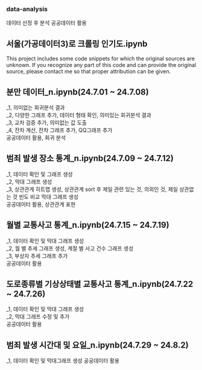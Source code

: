 ### data-analysis
데이터 선정 후 분석
공공데이터 활용
## 서울(가공데이터3)로 크롤링 인기도.ipynb
This project includes some code snippets for which the original sources are unknown. If you recognize any part of this code and can provide the original source, please contact me so that proper attribution can be given.

## 분만 데이터_n.ipynb(24.7.01 ~ 24.7.08)
_1, 의미없는 회귀분석 결과<br/>
_2, 다양한 그래프 추가, 데이터 형태 확인, 의미있는 회귀분석 결과<br/>
_3, 교차 검증 추가, 의미없는 값 도출<br/>
_4, 잔차 계산, 잔차 그래프 추가, QQ그래프 추가<br/>
공공데이터 활용, 회귀 분석

## 범죄 발생 장소 통계_n.ipynb(24.7.09 ~ 24.7.12)
_1, 데이터 확인 및 그래프 생성<br/>
_2, 막대 그래프 생성<br/>
_3, 상관관계 히트맵 생성, 상관관계 sort 후 제일 관련 있는 것, 의외인 것, 제일 상관없는 것 빈도 비교 막대 그래프 생성<br/>
공공데이터 활용, 상관관계 표현

## 월별 교통사고 통계_n.ipynb(24.7.15 ~ 24.7.19)
_1, 데이터 확인 및 막대 그래프 생성<br/>
_2, 월 별 추세 그래프 생성, 계절 별 사고 건수 그래프 생성<br/>
_3, 부상자 추세 그래프 추가 <br/>
공공데이터 활용

## 도로종류별 기상상태별 교통사고 통계_n.ipynb(24.7.22 ~ 24.7.26)
_1, 데이터 확인 및 막대 그래프 생성<br/>
_2, 막대 그래프 수정 및 추가<br/>
공공데이터 활용

## 범죄 발생 시간대 및 요일_n.ipynb(24.7.29 ~ 24.8.2)
_1, 데이터 확인 및 막대그래프 생성
공공데이터 활용
